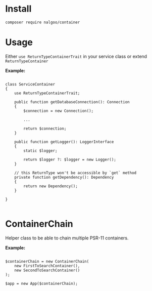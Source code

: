 Install
=======

```
composer require nalgoo/container
```

Usage
=====

Either `use ReturnTypeContainerTrait` in your service class or extend `ReturnTypeContainer` 

__Example:__

```

class ServiceContainer 
{
	use ReturnTypeContainerTrait;
	
	public function getDatabaseConnection(): Connection
	{
		$connection = new Connection();
		
		... 
		
		return $connection;
	}
	
	public function getLogger(): LoggerInterface
	{
		static $logger;
		
		return $logger ?: $logger = new Logger();
	}
	
	// this ReturnType won't be accessible by `get` method 
	private function getDependency(): Dependency
	{
		return new Dependency();
	}
	
}


```

ContainerChain
==============

Helper class to be able to chain multiple PSR-11 containers.

__Example:__

```

$containerChain = new ContainerChain(
	new FirstToSearchContainer(),
	new SecondToSearchContainer()
);

$app = new App($containerChain);

```

